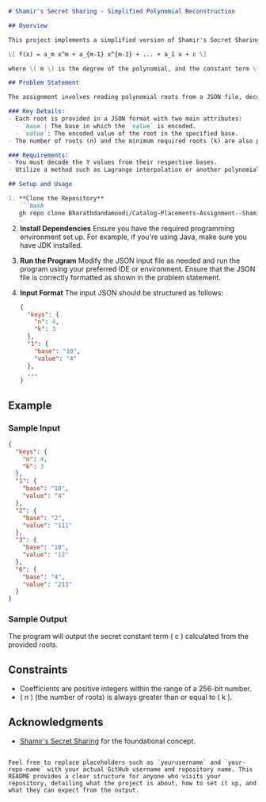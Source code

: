 ```markdown
# Shamir's Secret Sharing - Simplified Polynomial Reconstruction

## Overview

This project implements a simplified version of Shamir's Secret Sharing algorithm to reconstruct a polynomial's constant term from given roots. The polynomial can be represented in the form:

\[ f(x) = a_m x^m + a_{m-1} x^{m-1} + ... + a_1 x + c \]

where \( m \) is the degree of the polynomial, and the constant term \( c \) is our primary focus.

## Problem Statement

The assignment involves reading polynomial roots from a JSON file, decoding the values encoded in different bases, and using these decoded values to calculate the constant term \( c \) of the polynomial.

### Key Details:
- Each root is provided in a JSON format with two main attributes:
  - `base`: The base in which the `value` is encoded.
  - `value`: The encoded value of the root in the specified base.
- The number of roots (n) and the minimum required roots (k) are also provided, where \( k = m + 1 \).

### Requirements:
- You must decode the Y values from their respective bases.
- Utilize a method such as Lagrange interpolation or another polynomial solving technique to determine the constant term \( c \).

## Setup and Usage

1. **Clone the Repository**
   ```bash
   gh repo clone Bharathdandamoodi/Catalog-Placements-Assignment--Shamir-s-Secret-Sharing-algorithm
   ```

2. **Install Dependencies**
   Ensure you have the required programming environment set up. For example, if you're using Java, make sure you have JDK installed.

3. **Run the Program**
   Modify the JSON input file as needed and run the program using your preferred IDE or environment. Ensure that the JSON file is correctly formatted as shown in the problem statement.

4. **Input Format**
   The input JSON should be structured as follows:
   ```json
   {
     "keys": {
       "n": 4,
       "k": 3
     },
     "1": {
       "base": "10",
       "value": "4"
     },
     ...
   }
   ```

## Example

### Sample Input
```json
{
  "keys": {
    "n": 4,
    "k": 3
  },
  "1": {
    "base": "10",
    "value": "4"
  },
  "2": {
    "base": "2",
    "value": "111"
  },
  "3": {
    "base": "10",
    "value": "12"
  },
  "6": {
    "base": "4",
    "value": "213"
  }
}
```

### Sample Output
The program will output the secret constant term \( c \) calculated from the provided roots.

## Constraints
- Coefficients are positive integers within the range of a 256-bit number.
- \( n \) (the number of roots) is always greater than or equal to \( k \).



## Acknowledgments
- [Shamir's Secret Sharing](https://en.wikipedia.org/wiki/Shamir%27s_Secret_Sharing) for the foundational concept.
```

Feel free to replace placeholders such as `yourusername` and `your-repo-name` with your actual GitHub username and repository name. This README provides a clear structure for anyone who visits your repository, detailing what the project is about, how to set it up, and what they can expect from the output.
